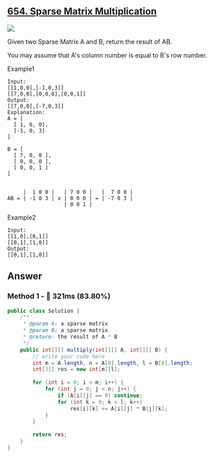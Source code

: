 ## [654. Sparse Matrix Multiplication](https://www.lintcode.com/problem/valid-word-abbreviation/description?_from=ladder&&fromId=14)

![](https://github.com/weltond/DataStructure/blob/master/medium.PNG)

Given two Sparse Matrix A and B, return the result of AB.

You may assume that A's column number is equal to B's row number.


Example1

```
Input: 
[[1,0,0],[-1,0,3]]
[[7,0,0],[0,0,0],[0,0,1]]
Output:
[[7,0,0],[-7,0,3]]
Explanation:
A = [
  [ 1, 0, 0],
  [-1, 0, 3]
]

B = [
  [ 7, 0, 0 ],
  [ 0, 0, 0 ],
  [ 0, 0, 1 ]
]


     |  1 0 0 |   | 7 0 0 |   |  7 0 0 |
AB = | -1 0 3 | x | 0 0 0 | = | -7 0 3 |
                  | 0 0 1 |
```

Example2

```
Input:
[[1,0],[0,1]]
[[0,1],[1,0]]
Output:
[[0,1],[1,0]]
```

## Answer
### Method 1 - :rabbit: 321ms (83.80%)

```java
public class Solution {
    /**
     * @param A: a sparse matrix
     * @param B: a sparse matrix
     * @return: the result of A * B
     */
    public int[][] multiply(int[][] A, int[][] B) {
        // write your code here
        int m = A.length, n = A[0].length, l = B[0].length;
        int[][] res = new int[m][l];
        
        for (int i = 0; i < m; i++) {
            for (int j = 0; j < n; j++) {
                if (A[i][j] == 0) continue;
                for (int k = 0; k < l; k++)
                    res[i][k] += A[i][j] * B[j][k];
            }
        }
        
        return res;
    }
}
```
